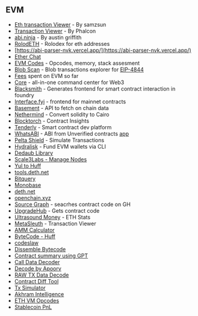 ## EVM

- [Eth transaction Viewer](https://tx.eth.samczsun.com/) - By samzsun
- [Transaction Viewer](https://phalcon.blocksec.com/) - By Phalcon
- [abi.ninja](https://abi.ninja/) - By austin griffith
- [RolodETH](https://github.com/verynifty/RolodETH) - Rolodex for eth addresses
- [https://abi-parser-nvk.vercel.app/](https://abi-parser-nvk.vercel.app/)
- [Ether Chat](https://github.com/nhatminh12369/etherchat)
- [EVM Codes](https://www.evm.codes/) - Opcodes, memory, stack assesment
- [Blob Scan](https://www.blobscan.com/) - Blob transactions explorer for [EIP-4844](https://www.eip4844.com/)
- [Fees](https://fees.wtf/) spent on EVM so far
- [Core](https://core.app) - all-in-one command center for Web3
- [Blacksmith](https://github.com/blacksmith-eth/blacksmith) - Generates frontend for smart contract interaction in foundry
- [Interface.fyi](https://www.interface.fyi/) - frontend for mainnet contracts
- [Basement](https://basement.dev/) - API to fetch on chain data
- [Nethermind](https://github.com/NethermindEth/warp/) - Convert solidity to Cairo
- [Blocktorch](https://app.blocktorch.xyz/) - Contract Insights
- [Tenderly](https://tenderly.co/) - Smart contract dev platform
- [WhatsABI](https://github.com/shazow/whatsabi) - ABI from Unverified contracts [app](https://abi.w1nt3r.xyz/)
- [Pelta Shield](https://pelta.tech/) - Simulate Transactions
- [Hydralisk](https://github.com/paulpierre/hydralisk) - Fund EVM wallets via CLI
- [Dedaub Library](https://library.dedaub.com/)
- [Scale3Labs - Manage Nodes](https://www.scale3labs.com/)
- [Yul to Huff](https://yul2huff.vercel.app/)
- [tools.deth.net](https://tools.deth.net/)
- [Bitquery](https://bitquery.io/)
- [Monobase](https://monobase.xyz/)
- [deth.net](https://www.deth.net/)
- [openchain.xyz](https://openchain.xyz/)
- [Source Graph](https://sourcegraph.com/search) - seacrhes contract code on GH
- [UpgradeHub](https://upgradehub.xyz/) - Gets contract code
- [Ultrasound Money](https://ultrasound.money/) - ETH Stats
- [MetaSleuth](https://metasleuth.io/) - Transaction Viewer
- [AMM Calculator](https://amm-calculator.vercel.app/)
- [ByteCode - Huff](https://bytegraph.xyz/)
- [codeslaw](https://www.codeslaw.app/)
- [Dissemble Bytecode](https://gist.github.com/ItsCuzzo/dbce3c4b2f60f8cf9d3d8ac17b248fee)
- [Contract summary using GPT](https://understandcontracts.vercel.app/)
- [Call Data Decoder](https://www.ethcmd.com/tools/decode-calldata/)
- [Decode by Apoorv](https://calldata-decoder.apoorv.xyz/)
- [RAW TX Data Decode](https://rawtxdecode.in/)
- [Contract Diff Tool](https://x48.tools/diff)
- [Tx Simulator](https://github.com/EnsoFinance/transaction-simulator)
- [Akhram Intelligence](https://platform.arkhamintelligence.com/)
- [ETH VM Opcodes](https://ethervm.io/)
- [Stablecoin PnL](https://www.nymnio.com/)
